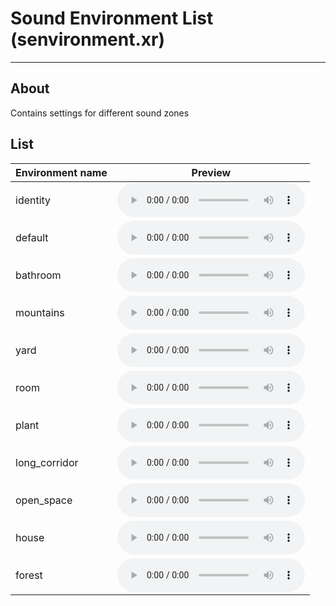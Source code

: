 # Sound Environment List (senvironment.xr)

___

## About

Contains settings for different sound zones

## List

| Environment name | Preview |
|---|---|
| identity | <audio controls src="sounds/default.mp3"></audio> |
| default | <audio controls src="sounds/default.mp3"></audio> |
| bathroom | <audio controls src="sounds/bathroom.mp3"></audio> |
| mountains | <audio controls src="sounds/mountains.mp3"></audio> |
| yard | <audio controls src="sounds/yard.mp3"></audio> |
| room | <audio controls src="sounds/room.mp3"></audio> |
| plant | <audio controls src="sounds/plant.mp3"></audio> |
| long_corridor | <audio controls src="sounds/long_corridor.mp3"></audio> |
| open_space | <audio controls src="sounds/open_space.mp3"></audio> |
| house | <audio controls src="sounds/house.mp3"></audio> |
| forest | <audio controls src="sounds/forest.mp3"></audio> |
